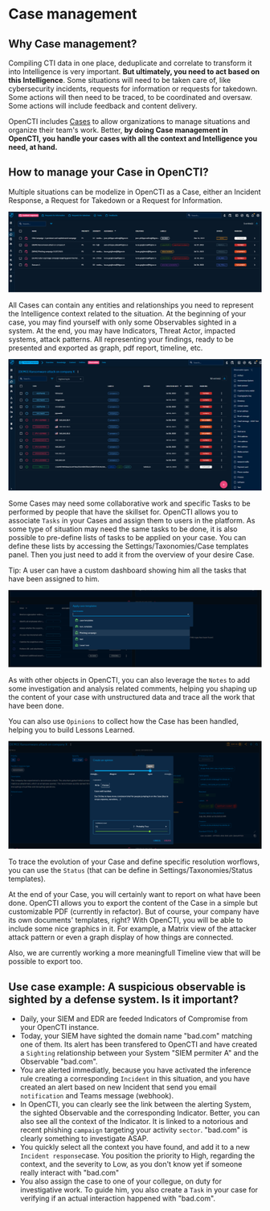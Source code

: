 # Case management

## Why Case management?

Compiling CTI data in one place, deduplicate and correlate to transform it into Intelligence is very important. **But ultimately, you need to act based on this Intelligence**. Some situations will need to be taken care of, like cybersecurity incidents, requests for information or requests for takedown. Some actions will then need to be traced, to be coordinated and oversaw. Some actions will include feedback and content delivery.

OpenCTI includes [Cases](exploring-cases.md) to allow organizations to manage situations and organize their team's work. Better, **by doing Case management in OpenCTI, you handle your cases with all the context and Intelligence you need, at hand.**

## How to manage your Case in OpenCTI?

Multiple situations can be modelize in OpenCTI as a Case, either an Incident Response, a Request for Takedown or a Request for Information.

![Incident Responses' list](assets/cases-list.png)

All Cases can contain any entities and relationships you need to represent the Intelligence context related to the situation. At the beginning of your case, you may find yourself with only some Observables sighted in a system. At the end, you may have Indicators, Threat Actor, impacted systems, attack patterns. All representing your findings, ready to be presented and exported as graph, pdf report, timeline, etc.

![Incident Responses' list](assets/cases-observables.png)

Some Cases may need some collaborative work and specific Tasks to be performed by people that have the skillset for. OpenCTI allows you to associate `Tasks` in your Cases and assign them to users in the platform. As some type of situation may need the same tasks to be done, it is also possible to pre-define lists of tasks to be applied on your case. You can define these lists by accessing the Settings/Taxonomies/Case templates panel. Then you just need to add it from the overview of your desire Case.

Tip: A user can have a custom dashboard showing him all the tasks that have been assigned to him.

![Incident Responses' list](assets/case-applying-template.png)

As with other objects in OpenCTI, you can also leverage the `Notes` to add some investigation and analysis related comments, helping you shaping up the content of your case with unstructured data and trace all the work that have been done.

You can also use `Opinions` to collect how the Case has been handled, helping you to build Lessons Learned.

![Incident Responses' list](assets/case-opinion.png)

To trace the evolution of your Case and define specific resolution worflows, you can use the `Status` (that can be define in Settings/Taxonomies/Status templates).

At the end of your Case, you will certainly want to report on what have been done. OpenCTI allows you to export the content of the Case in a simple but customizable PDF (currently in refactor). But of course, your company have its own documents' templates, right? With OpenCTI, you will be able to include some nice graphics in it. For example, a Matrix view of the attacker attack pattern or even a graph display of how things are connected. 

Also, we are currently working a more meaningfull Timeline view that will be possible to export too.

## Use case example: A suspicious observable is sighted by a defense system. Is it important?
- Daily, your SIEM and EDR are feeded Indicators of Compromise from your OpenCTI instance. 
- Today, your SIEM have sighted the domain name "bad.com" matching one of them. Its alert has been transfered to OpenCTI and have created a `Sighting` relationship between your System "SIEM permiter A" and the Observable "bad.com". 
- You are alerted immediatly, because you have activated the inference rule creating a corresponding `Incident` in this situation, and you have created an alert based on new Incident that send you email `notification` and Teams message (webhook).
- In OpenCTI, you can clearly see the link between the alerting System, the sighted Observable and the corresponding Indicator. Better, you can also see all the context of the Indicator. It is linked to a notorious and recent phishing `campaign` targeting your activity `sector`. "bad.com" is clearly something to investigate ASAP.
- You quickly select all the context you have found, and add it to a new `Incident response`case. You position the priority to High, regarding the context, and the severity to Low, as you don't know yet if someone really interact with "bad.com"
- You also assign the case to one of your collegue, on duty for investigative work. To guide him, you also create a `Task` in your case for verifying if an actual interaction happened with "bad.com".




